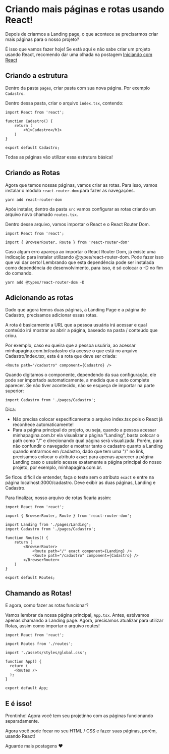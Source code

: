 # Criando mais páginas e rotas usando React!

Depois de criarmos a Landing page, o que acontece se precisarmos criar mais páginas para o nosso projeto?

É isso que vamos fazer hoje! Se está aqui e não sabe criar um projeto usando React, recomendo dar uma olhada na postagem [Iniciando com React](https://github.com/lcnunes09/caminhos-dev/blob/main/2020/08-Agosto/2020-08-31-iniciando-com-react-primeira-aplicacao.md)

## Criando a estrutura

Dentro da pasta `pages`, criar pasta com sua nova página. Por exemplo `Cadastro`.

Dentro dessa pasta, criar o arquivo `index.tsx`, contendo:

```
import React from 'react';

function Cadastro() {
    return (
        <h1>Cadastro</h1>
    )
}

export default Cadastro;
``` 

Todas as páginas vão utilizar essa estrutura básica!

## Criando as Rotas

Agora que temos nossas páginas, vamos criar as rotas. Para isso, vamos instalar o módulo `react-router-dom` para fazer as navegações.

``` 
yarn add react-router-dom
```

Após instalar, dentro da pasta `src` vamos configurar as rotas criando um arquivo novo chamado `routes.tsx`.

Dentro desse arquivo, vamos importar o React e o React Router Dom.
```
import React from 'react';

import { BrowserRouter, Route } from 'react-router-dom'
```

Caso algum erro apareça ao importar o React Router Dom, já existe uma indicação para instalar utilizando @types/react-router-dom. Pode fazer isso que vai dar certo! Lembrando que esta dependência pode ser instalada como dependência de desenvolvimento, para isso, é só colocar o -D no fim do comando.
```
yarn add @types/react-router-dom -D
``` 

## Adicionando as rotas
Dado que agora temos duas páginas, a Landing Page e a página de Cadastro, precisamos adicionar essas rotas.

A rota é basicamente a URL que a pessoa usuária irá acessar e qual conteúdo irá mostrar ao abrir a página, baseado na pasta / conteúdo que criou.

Por exemplo, caso eu queira que a pessoa usuária, ao acessar minhapagina.com.br/cadastro ela acesse o que está no arquivo Cadastro/index.tsx, esta é a rota que deve ser criada:
``` 
<Route path="/cadastro" component={Cadastro} />
```

Quando digitamos o componente, dependendo da sua configuração, ele pode ser importado automaticamente, a medida que o auto complete aparecer. Se não tiver acontecido, não se esqueça de importar na parte superior:
```
import Cadastro from './pages/Cadastro';
```

Dica:
- Não precisa colocar especificamente o arquivo index.tsx pois o React já reconhece automaticamente!
- Para a página principal do projeto, ou seja, quando a pessoa acessar minhapagina.com.br ela visualizar a página "Landing", basta colocar o path como "/" e direcionando qual página será visualizada. Porém, para não confundir o navegador e mostrar tanto o cadastro quanto a Landing quando entrarmos em /cadastro, dado que tem uma "/" no link, precisamos colocar o atributo `exact` para apenas aparecer a página Landing caso o usuário acesse exatamente a página principal do nosso projeto, por exemplo, minhapagina.com.br. 

Se ficou difícil de entender, faça o teste sem o atributo `exact` e entre na página localhost:3000/cadastro. Deve exibir as duas páginas, Landing e Cadastro.

Para finalizar, nosso arquivo de rotas ficaria assim:
```
import React from 'react';

import { BrowserRouter, Route } from 'react-router-dom';

import Landing from './pages/Landing';
import Cadastro from './pages/Cadastro';

function Routes() {
    return (
        <BrowserRouter>
            <Route path="/" exact component={Landing} />
            <Route path="/cadastro" component={Cadastro} />
        </BrowserRouter>
    )
}

export default Routes;
```

## Chamando as Rotas!
E agora, como fazer as rotas funcionar?

Vamos lembrar da nossa página principal, `App.tsx`. Antes, estávamos apenas chamando a Landing page. Agora, precisamos atualizar para utilizar Rotas, assim como importar o arquivo routes!
```
import React from 'react';

import Routes from './routes';

import './assets/styles/global.css';

function App() {
  return (
    <Routes />
  );
}

export default App;
```

## E é isso!
Prontinho! Agora você tem seu projetinho com as páginas funcionando separadamente.

Agora você pode focar no seu HTML / CSS e fazer suas páginas, porém, usando React!

Aguarde mais postagens :heart: